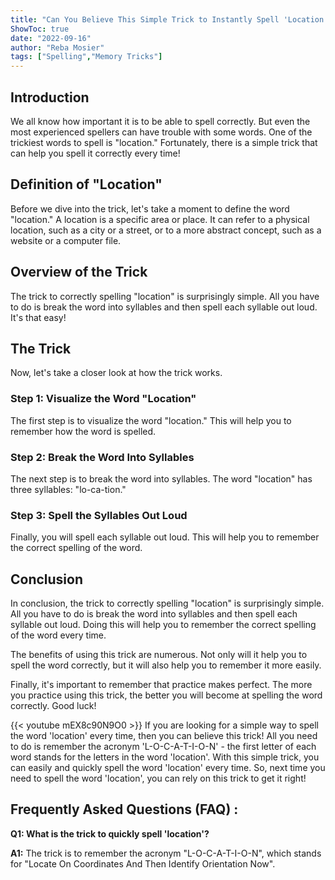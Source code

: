 ```yaml
---
title: "Can You Believe This Simple Trick to Instantly Spell 'Location' Every Time?!"
ShowToc: true 
date: "2022-09-16"
author: "Reba Mosier" 
tags: ["Spelling","Memory Tricks"]
---
```

## Introduction

We all know how important it is to be able to spell correctly. But even the most experienced spellers can have trouble with some words. One of the trickiest words to spell is "location." Fortunately, there is a simple trick that can help you spell it correctly every time!

## Definition of "Location"

Before we dive into the trick, let's take a moment to define the word "location." A location is a specific area or place. It can refer to a physical location, such as a city or a street, or to a more abstract concept, such as a website or a computer file.

## Overview of the Trick

The trick to correctly spelling "location" is surprisingly simple. All you have to do is break the word into syllables and then spell each syllable out loud. It's that easy! 

## The Trick

Now, let's take a closer look at how the trick works. 

### Step 1: Visualize the Word "Location"

The first step is to visualize the word "location." This will help you to remember how the word is spelled. 

### Step 2: Break the Word Into Syllables

The next step is to break the word into syllables. The word "location" has three syllables: "lo-ca-tion." 

### Step 3: Spell the Syllables Out Loud

Finally, you will spell each syllable out loud. This will help you to remember the correct spelling of the word. 

## Conclusion

In conclusion, the trick to correctly spelling "location" is surprisingly simple. All you have to do is break the word into syllables and then spell each syllable out loud. Doing this will help you to remember the correct spelling of the word every time. 

The benefits of using this trick are numerous. Not only will it help you to spell the word correctly, but it will also help you to remember it more easily. 

Finally, it's important to remember that practice makes perfect. The more you practice using this trick, the better you will become at spelling the word correctly. Good luck!

{{< youtube mEX8c90N9O0 >}} 
If you are looking for a simple way to spell the word 'location' every time, then you can believe this trick! All you need to do is remember the acronym 'L-O-C-A-T-I-O-N' - the first letter of each word stands for the letters in the word 'location'. With this simple trick, you can easily and quickly spell the word 'location' every time. So, next time you need to spell the word 'location', you can rely on this trick to get it right!

## Frequently Asked Questions (FAQ) :
**Q1: What is the trick to quickly spell 'location'?**

**A1:** The trick is to remember the acronym "L-O-C-A-T-I-O-N", which stands for "Locate On Coordinates And Then Identify Orientation Now".





